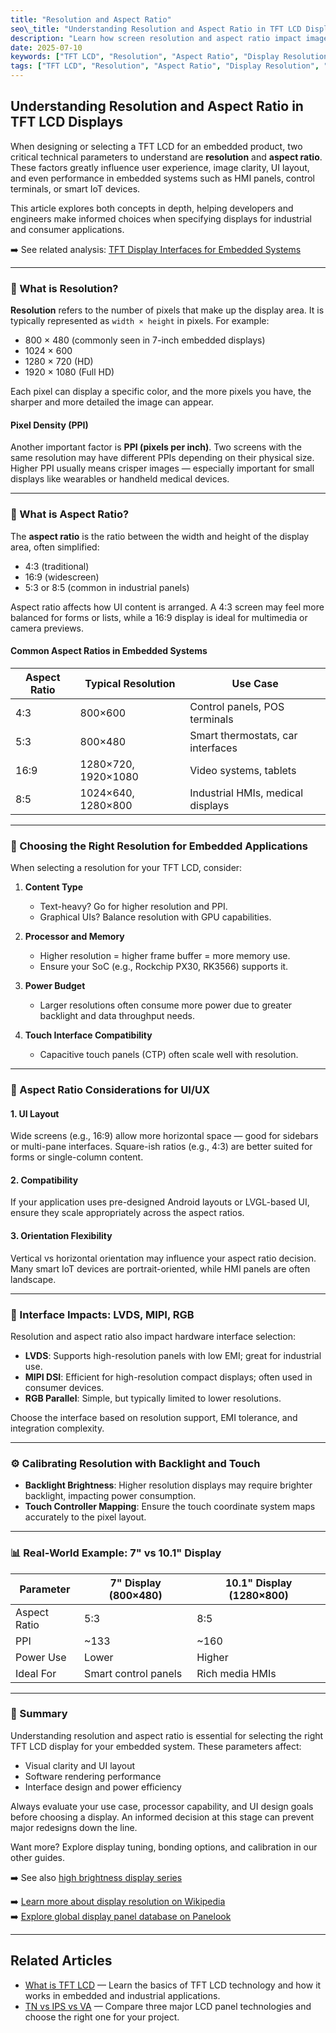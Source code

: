 ```yaml
---
title: "Resolution and Aspect Ratio"
seo\_title: "Understanding Resolution and Aspect Ratio in TFT LCD Displays"
description: "Learn how screen resolution and aspect ratio impact image clarity, UI layout, and compatibility in TFT LCD displays. This guide covers common resolutions, standard aspect ratios, and design considerations for embedded and industrial applications."
date: 2025-07-10
keywords: ["TFT LCD", "Resolution", "Aspect Ratio", "Display Resolution", "Embedded Display","Screen Size"]
tags: ["TFT LCD", "Resolution", "Aspect Ratio", "Display Resolution", "Embedded Display","Screen Size"]
---
```


## Understanding Resolution and Aspect Ratio in TFT LCD Displays

When designing or selecting a TFT LCD for an embedded product, two critical technical parameters to understand are **resolution** and **aspect ratio**. These factors greatly influence user experience, image clarity, UI layout, and even performance in embedded systems such as HMI panels, control terminals, or smart IoT devices.

This article explores both concepts in depth, helping developers and engineers make informed choices when specifying displays for industrial and consumer applications.

➡️ See related analysis: [TFT Display Interfaces for Embedded Systems](https://sites.google.com/view/embedded-sbc/display-interface)

---

### 📀 What is Resolution?

**Resolution** refers to the number of pixels that make up the display area. It is typically represented as `width × height` in pixels. For example:

* 800 × 480 (commonly seen in 7-inch embedded displays)
* 1024 × 600
* 1280 × 720 (HD)
* 1920 × 1080 (Full HD)

Each pixel can display a specific color, and the more pixels you have, the sharper and more detailed the image can appear.

#### Pixel Density (PPI)

Another important factor is **PPI (pixels per inch)**. Two screens with the same resolution may have different PPIs depending on their physical size. Higher PPI usually means crisper images — especially important for small displays like wearables or handheld medical devices.

---

### 📏 What is Aspect Ratio?

The **aspect ratio** is the ratio between the width and height of the display area, often simplified:

* 4:3 (traditional)
* 16:9 (widescreen)
* 5:3 or 8:5 (common in industrial panels)

Aspect ratio affects how UI content is arranged. A 4:3 screen may feel more balanced for forms or lists, while a 16:9 display is ideal for multimedia or camera previews.

#### Common Aspect Ratios in Embedded Systems

| Aspect Ratio | Typical Resolution  | Use Case                          |
| ------------ | ------------------- | --------------------------------- |
| 4:3          | 800×600             | Control panels, POS terminals     |
| 5:3          | 800×480             | Smart thermostats, car interfaces |
| 16:9         | 1280×720, 1920×1080 | Video systems, tablets            |
| 8:5          | 1024×640, 1280×800  | Industrial HMIs, medical displays |

---

### 🎯 Choosing the Right Resolution for Embedded Applications

When selecting a resolution for your TFT LCD, consider:

1. **Content Type**

   * Text-heavy? Go for higher resolution and PPI.
   * Graphical UIs? Balance resolution with GPU capabilities.

2. **Processor and Memory**

   * Higher resolution = higher frame buffer = more memory use.
   * Ensure your SoC (e.g., Rockchip PX30, RK3566) supports it.

3. **Power Budget**

   * Larger resolutions often consume more power due to greater backlight and data throughput needs.

4. **Touch Interface Compatibility**

   * Capacitive touch panels (CTP) often scale well with resolution.

---

### 🪮 Aspect Ratio Considerations for UI/UX

#### 1. UI Layout

Wide screens (e.g., 16:9) allow more horizontal space — good for sidebars or multi-pane interfaces. Square-ish ratios (e.g., 4:3) are better suited for forms or single-column content.

#### 2. Compatibility

If your application uses pre-designed Android layouts or LVGL-based UI, ensure they scale appropriately across the aspect ratios.

#### 3. Orientation Flexibility

Vertical vs horizontal orientation may influence your aspect ratio decision. Many smart IoT devices are portrait-oriented, while HMI panels are often landscape.

---

### 🧩 Interface Impacts: LVDS, MIPI, RGB

Resolution and aspect ratio also impact hardware interface selection:

* **LVDS**: Supports high-resolution panels with low EMI; great for industrial use.
* **MIPI DSI**: Efficient for high-resolution compact displays; often used in consumer devices.
* **RGB Parallel**: Simple, but typically limited to lower resolutions.

Choose the interface based on resolution support, EMI tolerance, and integration complexity.

---

### ⚙️ Calibrating Resolution with Backlight and Touch

* **Backlight Brightness**: Higher resolution displays may require brighter backlight, impacting power consumption.
* **Touch Controller Mapping**: Ensure the touch coordinate system maps accurately to the pixel layout.

---

### 📊 Real-World Example: 7" vs 10.1" Display

| Parameter    | 7" Display (800×480) | 10.1" Display (1280×800) |
| ------------ | -------------------- | ------------------------ |
| Aspect Ratio | 5:3                  | 8:5                      |
| PPI          | \~133                | \~160                    |
| Power Use    | Lower                | Higher                   |
| Ideal For    | Smart control panels | Rich media HMIs          |

---

### 🏁 Summary

Understanding resolution and aspect ratio is essential for selecting the right TFT LCD display for your embedded system. These parameters affect:

* Visual clarity and UI layout
* Software rendering performance
* Interface design and power efficiency

Always evaluate your use case, processor capability, and UI design goals before choosing a display. An informed decision at this stage can prevent major redesigns down the line.

Want more? Explore display tuning, bonding options, and calibration in our other guides.

➡️ See also [high brightness display series](https://www.rocktech.com.hk/high-brightness-displays/)

➡️ <a href="https://en.wikipedia.org/wiki/Display_resolution" rel="nofollow">Learn more about display resolution on Wikipedia</a><br>
➡️ <a href="https://www.panelook.com/" rel="nofollow">Explore global display panel database on Panelook</a>


---

## Related Articles

- [What is TFT LCD](/posts/what-is-tft-lcd/) — Learn the basics of TFT LCD technology and how it works in embedded and industrial applications.
- [TN vs IPS vs VA](/posts/tn-vs-ip-vs-va/) — Compare three major LCD panel technologies and choose the right one for your project.